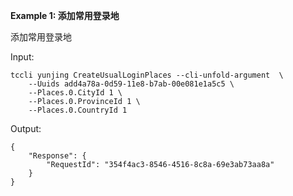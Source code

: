 **Example 1: 添加常用登录地**

添加常用登录地

Input: 

```
tccli yunjing CreateUsualLoginPlaces --cli-unfold-argument  \
    --Uuids add4a78a-0d59-11e8-b7ab-00e081e1a5c5 \
    --Places.0.CityId 1 \
    --Places.0.ProvinceId 1 \
    --Places.0.CountryId 1
```

Output: 
```
{
    "Response": {
        "RequestId": "354f4ac3-8546-4516-8c8a-69e3ab73aa8a"
    }
}
```

